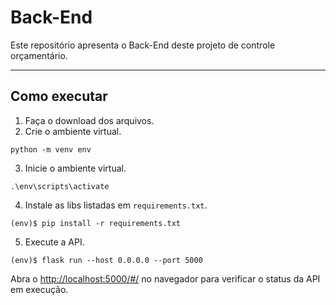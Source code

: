 # Back-End
Este repositório apresenta o Back-End deste projeto de controle orçamentário.

---
## Como executar 

1. Faça o download dos arquivos.
2. Crie o ambiente virtual.
```
python -m venv env   
```
3.  Inicie o ambiente virtual.
```
.\env\scripts\activate      
```
4.  Instale as libs listadas em `requirements.txt`.
```
(env)$ pip install -r requirements.txt
```
5.  Execute a API.
```
(env)$ flask run --host 0.0.0.0 --port 5000
```
Abra o [http://localhost:5000/#/](http://localhost:5000/#/) no navegador para verificar o status da API em execução.
